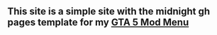 ## This site is a simple site with the midnight gh pages template for my <a href='https://github.com/Svxy/TnyavnTos-GTA5-Mod-Menu' target='_blank'>GTA 5 Mod Menu</a>